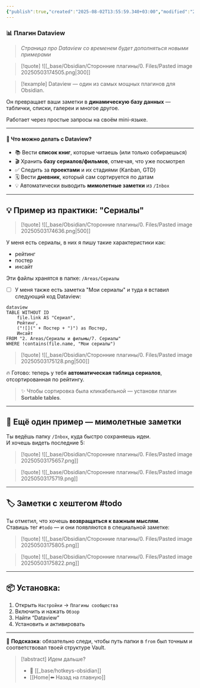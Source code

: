 ```yaml
---
{"publish":true,"created":"2025-08-02T13:55:59.340+03:00","modified":"2025-08-02T13:55:59.349+03:00","cssclasses":""}
---
```


### 📊 Плагин Dataview

>*Страница про Dataview со временем будет дополняться новыми примерами*

>[!quote] ![[_base/Obsidian/Сторонние плагины/0. Files/Pasted image 20250503174505.png|300]]

>[!example] Dataview 
— один из самых мощных плагинов для Obsidian.  

Он превращает ваши заметки в **динамическую базу данных** — таблички, списки, галереи и многое другое.  

Работает через простые запросы на своём mini-языке.

---

#### 🔎 Что можно делать с Dataview?

- 📚 Вести **список книг**, которые читаешь (или только собираешься)
- 🎬 Хранить **базу сериалов/фильмов**, отмечая, что уже посмотрел
- ✅ Следить за **проектами** и их стадиями (Kanban, GTD)
- 🗓 Вести **дневник**, который сам сортируется по датам
- 💡 Автоматически выводить **мимолетные заметки** из `/Inbox`

---

## 💡 Пример из практики: "Сериалы"

>[!quote] ![[_base/Obsidian/Сторонние плагины/0. Files/Pasted image 20250503174636.png|500]]

У меня есть сериалы, в них я пишу такие характеристики как:
- рейтинг
- постер
- инсайт

Эти файлы хранятся в папке: `/Areas/Сериалы`

- [ ] У меня также есть заметка "Мои сериалы" и туда я вставил следующий код Dataview:

```
dataview
TABLE WITHOUT ID
	file.link AS "Сериал",
	Рейтинг,
	("![](" + Постер + ")") as Постер,
	Инсайт
FROM "2. Areas/Сериалы и фильмы/7. Сериалы"
WHERE !contains(file.name, "Мои сериалы")
```

>[!quote] ![[_base/Obsidian/Сторонние плагины/0. Files/Pasted image 20250503175128.png|500]]

🔥 Готово: теперь у тебя **автоматическая таблица сериалов**, отсортированная по рейтингу.

> ✨ Чтобы сортировка была кликабельной — установи плагин **Sortable tables**.

---

## 🧠 Ещё один пример — мимолетные заметки

Ты ведёшь папку `/Inbox`, куда быстро сохраняешь идеи.  
И хочешь видеть последние 5:
>[!quote] ![[_base/Obsidian/Сторонние плагины/0. Files/Pasted image 20250503175657.png]]

>[!quote] ![[_base/Obsidian/Сторонние плагины/0. Files/Pasted image 20250503175719.png]]


---

## 🏷 Заметки с хештегом #todo

Ты отметил, что хочешь **возвращаться к важным мыслям**.  
Ставишь тег `#todo` — и они появляются в специальной заметке:

>[!quote] ![[_base/Obsidian/Сторонние плагины/0. Files/Pasted image 20250503175805.png]]

>[!quote] ![[_base/Obsidian/Сторонние плагины/0. Files/Pasted image 20250503175822.png]]


---

## 📦 Установка:

1. Открыть `Настройки` → `Плагины сообщества`
2. Включить и нажать `Обзор`
3. Найти “Dataview”
4. Установить и активировать

---

🎯 **Подсказка**: обязательно следи, чтобы путь папки в `from` был точным и соответствовал твоей структуре Vault.

> [!abstract] Идем дальше?
> - 🧠 [[_base/hotkeys-obsidian]]
> - [[Home\|⬅️ Назад на главную]]

